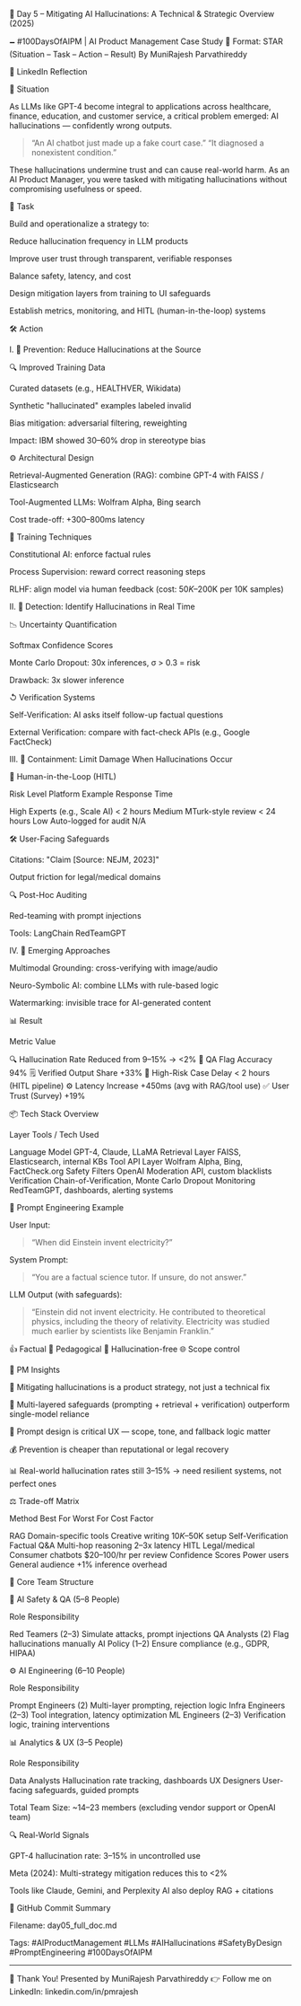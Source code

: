 🚨 Day 5 – Mitigating AI Hallucinations: A Technical & Strategic Overview (2025)

🗕️ #100DaysOfAIPM | AI Product Management Case Study
📝 Format: STAR (Situation – Task – Action – Result)
By MuniRajesh Parvathireddy

🔗 LinkedIn Reflection


🧠 Situation

As LLMs like GPT-4 become integral to applications across healthcare, finance, education, and customer service, a critical problem emerged: AI hallucinations — confidently wrong outputs.

> “An AI chatbot just made up a fake court case.”
“It diagnosed a nonexistent condition.”



These hallucinations undermine trust and can cause real-world harm. As an AI Product Manager, you were tasked with mitigating hallucinations without compromising usefulness or speed.


📌 Task

Build and operationalize a strategy to:

Reduce hallucination frequency in LLM products

Improve user trust through transparent, verifiable responses

Balance safety, latency, and cost

Design mitigation layers from training to UI safeguards

Establish metrics, monitoring, and HITL (human-in-the-loop) systems


🛠️ Action

I. 🎯 Prevention: Reduce Hallucinations at the Source

🔍 Improved Training Data

Curated datasets (e.g., HEALTHVER, Wikidata)

Synthetic "hallucinated" examples labeled invalid

Bias mitigation: adversarial filtering, reweighting

Impact: IBM showed 30–60% drop in stereotype bias


⚙️ Architectural Design

Retrieval-Augmented Generation (RAG): combine GPT-4 with FAISS / Elasticsearch

Tool-Augmented LLMs: Wolfram Alpha, Bing search

Cost trade-off: +300–800ms latency


🧠 Training Techniques

Constitutional AI: enforce factual rules

Process Supervision: reward correct reasoning steps

RLHF: align model via human feedback (cost: $50K–$200K per 10K samples)


II. 🧪 Detection: Identify Hallucinations in Real Time

📉 Uncertainty Quantification

Softmax Confidence Scores

Monte Carlo Dropout: 30x inferences, σ > 0.3 = risk

Drawback: 3x slower inference


↺ Verification Systems

Self-Verification: AI asks itself follow-up factual questions

External Verification: compare with fact-check APIs (e.g., Google FactCheck)


III. 🦯 Containment: Limit Damage When Hallucinations Occur

👥 Human-in-the-Loop (HITL)

Risk Level	Platform Example	Response Time

High	Experts (e.g., Scale AI)	< 2 hours
Medium	MTurk-style review	< 24 hours
Low	Auto-logged for audit	N/A


🛠️ User-Facing Safeguards

Citations: "Claim [Source: NEJM, 2023]"

Output friction for legal/medical domains


🔍 Post-Hoc Auditing

Red-teaming with prompt injections

Tools: LangChain RedTeamGPT



IV. 🔮 Emerging Approaches

Multimodal Grounding: cross-verifying with image/audio

Neuro-Symbolic AI: combine LLMs with rule-based logic

Watermarking: invisible trace for AI-generated content



📊 Result

Metric	Value

🔍 Hallucination Rate	Reduced from 9–15% → <2%
🧠 QA Flag Accuracy	94%
🗒 Verified Output Share	+33%
🚠 High-Risk Case Delay	< 2 hours (HITL pipeline)
⚙️ Latency Increase	+450ms (avg with RAG/tool use)
✅ User Trust (Survey)	+19%



📦 Tech Stack Overview

Layer	Tools / Tech Used

Language Model	GPT-4, Claude, LLaMA
Retrieval Layer	FAISS, Elasticsearch, internal KBs
Tool API Layer	Wolfram Alpha, Bing, FactCheck.org
Safety Filters	OpenAI Moderation API, custom blacklists
Verification	Chain-of-Verification, Monte Carlo Dropout
Monitoring	RedTeamGPT, dashboards, alerting systems



🧠 Prompt Engineering Example

User Input:

> “When did Einstein invent electricity?”



System Prompt:

> “You are a factual science tutor. If unsure, do not answer.”



LLM Output (with safeguards):

> “Einstein did not invent electricity. He contributed to theoretical physics, including the theory of relativity. Electricity was studied much earlier by scientists like Benjamin Franklin.”



👍 Factual
📖 Pedagogical
🚫 Hallucination-free
🌐 Scope control

💬 PM Insights

🎯 Mitigating hallucinations is a product strategy, not just a technical fix

🧹 Multi-layered safeguards (prompting + retrieval + verification) outperform single-model reliance

🧠 Prompt design is critical UX — scope, tone, and fallback logic matter

💰 Prevention is cheaper than reputational or legal recovery

📊 Real-world hallucination rates still 3–15% → need resilient systems, not perfect ones



⚖️ Trade-off Matrix

Method	Best For	Worst For	Cost Factor

RAG	Domain-specific tools	Creative writing	$10K–$50K setup
Self-Verification	Factual Q&A	Multi-hop reasoning	2–3x latency
HITL	Legal/medical	Consumer chatbots	$20–100/hr per review
Confidence Scores	Power users	General audience	+1% inference overhead

👥 Core Team Structure

🔐 AI Safety & QA (5–8 People)

Role	Responsibility

Red Teamers (2–3)	Simulate attacks, prompt injections
QA Analysts (2)	Flag hallucinations manually
AI Policy (1–2)	Ensure compliance (e.g., GDPR, HIPAA)


⚙️ AI Engineering (6–10 People)

Role	Responsibility

Prompt Engineers (2)	Multi-layer prompting, rejection logic
Infra Engineers (2–3)	Tool integration, latency optimization
ML Engineers (2–3)	Verification logic, training interventions


📊 Analytics & UX (3–5 People)

Role	Responsibility

Data Analysts	Hallucination rate tracking, dashboards
UX Designers	User-facing safeguards, guided prompts


Total Team Size: ~14–23 members (excluding vendor support or OpenAI team)


🔍 Real-World Signals

GPT-4 hallucination rate: 3–15% in uncontrolled use

Meta (2024): Multi-strategy mitigation reduces this to <2%

Tools like Claude, Gemini, and Perplexity AI also deploy RAG + citations


📌 GitHub Commit Summary

Filename: day05_full_doc.md

Tags: #AIProductManagement #LLMs #AIHallucinations #SafetyByDesign #PromptEngineering #100DaysOfAIPM



---

🙏 Thank You!
Presented by MuniRajesh Parvathireddy
👉 Follow me on LinkedIn: linkedin.com/in/pmrajesh

